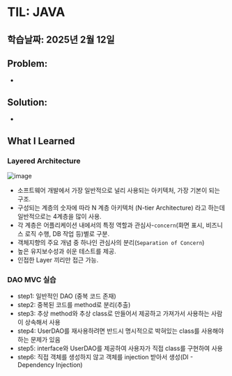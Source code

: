 # TIL: JAVA
## 학습날짜: 2025년 2월 12일

## Problem:
- 

## Solution:
- 

## What I Learned

### Layered Architecture
![image](https://github.com/user-attachments/assets/2ea027b2-4c1a-4a6b-8d5b-22ece34d270b)

- 소프트웨어 개발에서 가장 일반적으로 널리 사용되는 아키텍처, 가장 기본이 되는 구조.
- 구성되는 계층의 숫자에 따라 N 계층 아키텍처 (N-tier Architecture) 라고 하는데 일반적으로는 4계층을 많이 사용.
- 각 계층은 어플리케이션 내에서의 특정 역할과 관심사-`concern`(화면 표시, 비즈니스 로직 수행, DB 작업 등)별로 구분.
- 객체지향의 주요 개념 중 하나인 관심사의 분리(`Separation of Concern`)
- 높은 유지보수성과 쉬운 테스트를 제공.
- 인접한 Layer 끼리만 접근 가능.

### DAO MVC 실습
- step1: 일반적인 DAO (중복 코드 존재)
- step2: 중복된 코드를 method로 분리(추출)
- step3: 추상 method와 추상 class로 만들어서 제공하고 가져가서 사용하는 사람이 상속해서 사용  
- step4: UserDAO를 재사용하려면 반드시 명시적으로 박혀있는 class를 사용해야하는 문제가 있음
- step5: interface와 UserDAO를 제공하여 사용자가 직접 class를 구현하여 사용
- step6: 직접 객체를 생성하지 않고 객체를 injection 받아서 생성(DI - Dependency Injection)
